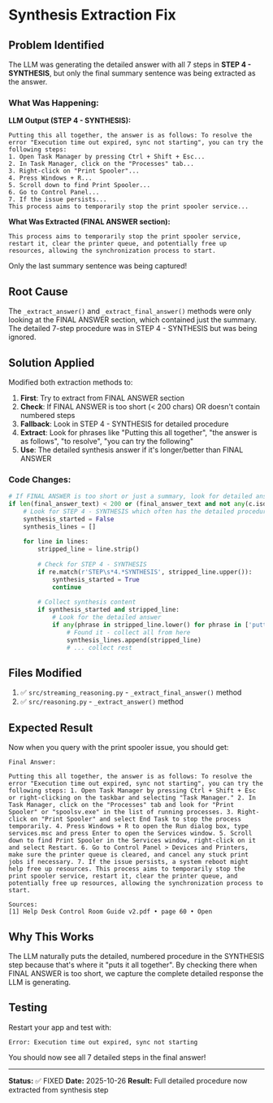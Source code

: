 # Synthesis Extraction Fix

## Problem Identified

The LLM was generating the detailed answer with all 7 steps in **STEP 4 - SYNTHESIS**, but only the final summary sentence was being extracted as the answer.

### What Was Happening:

**LLM Output (STEP 4 - SYNTHESIS):**
```
Putting this all together, the answer is as follows: To resolve the error "Execution time out expired, sync not starting", you can try the following steps: 
1. Open Task Manager by pressing Ctrl + Shift + Esc... 
2. In Task Manager, click on the "Processes" tab... 
3. Right-click on "Print Spooler"... 
4. Press Windows + R... 
5. Scroll down to find Print Spooler... 
6. Go to Control Panel... 
7. If the issue persists...
This process aims to temporarily stop the print spooler service...
```

**What Was Extracted (FINAL ANSWER section):**
```
This process aims to temporarily stop the print spooler service, restart it, clear the printer queue, and potentially free up resources, allowing the synchronization process to start.
```

Only the last summary sentence was being captured!

## Root Cause

The `_extract_answer()` and `_extract_final_answer()` methods were only looking at the FINAL ANSWER section, which contained just the summary. The detailed 7-step procedure was in STEP 4 - SYNTHESIS but was being ignored.

## Solution Applied

Modified both extraction methods to:

1. **First**: Try to extract from FINAL ANSWER section
2. **Check**: If FINAL ANSWER is too short (< 200 chars) OR doesn't contain numbered steps
3. **Fallback**: Look in STEP 4 - SYNTHESIS for detailed procedure
4. **Extract**: Look for phrases like "Putting this all together", "the answer is as follows", "to resolve", "you can try the following"
5. **Use**: The detailed synthesis answer if it's longer/better than FINAL ANSWER

### Code Changes:

```python
# If FINAL ANSWER is too short or just a summary, look for detailed answer in SYNTHESIS step
if len(final_answer_text) < 200 or (final_answer_text and not any(c.isdigit() and '. ' in final_answer_text for c in final_answer_text)):
    # Look for STEP 4 - SYNTHESIS which often has the detailed procedure
    synthesis_started = False
    synthesis_lines = []
    
    for line in lines:
        stripped_line = line.strip()
        
        # Check for STEP 4 - SYNTHESIS
        if re.match(r'STEP\s*4.*SYNTHESIS', stripped_line.upper()):
            synthesis_started = True
            continue
        
        # Collect synthesis content
        if synthesis_started and stripped_line:
            # Look for the detailed answer
            if any(phrase in stripped_line.lower() for phrase in ['putting this all together', 'the answer is as follows', 'to resolve', 'you can try the following']):
                # Found it - collect all from here
                synthesis_lines.append(stripped_line)
                # ... collect rest
```

## Files Modified

1. ✅ `src/streaming_reasoning.py` - `_extract_final_answer()` method
2. ✅ `src/reasoning.py` - `_extract_answer()` method

## Expected Result

Now when you query with the print spooler issue, you should get:

```
Final Answer:

Putting this all together, the answer is as follows: To resolve the error "Execution time out expired, sync not starting", you can try the following steps: 1. Open Task Manager by pressing Ctrl + Shift + Esc or right-clicking on the taskbar and selecting "Task Manager." 2. In Task Manager, click on the "Processes" tab and look for "Print Spooler" or "spoolsv.exe" in the list of running processes. 3. Right-click on "Print Spooler" and select End Task to stop the process temporarily. 4. Press Windows + R to open the Run dialog box, type services.msc and press Enter to open the Services window. 5. Scroll down to find Print Spooler in the Services window, right-click on it and select Restart. 6. Go to Control Panel > Devices and Printers, make sure the printer queue is cleared, and cancel any stuck print jobs if necessary. 7. If the issue persists, a system reboot might help free up resources. This process aims to temporarily stop the print spooler service, restart it, clear the printer queue, and potentially free up resources, allowing the synchronization process to start.

Sources:
[1] Help Desk Control Room Guide v2.pdf • page 60 • Open
```

## Why This Works

The LLM naturally puts the detailed, numbered procedure in the SYNTHESIS step because that's where it "puts it all together". By checking there when FINAL ANSWER is too short, we capture the complete detailed response the LLM is generating.

## Testing

Restart your app and test with:
```
Error: Execution time out expired, sync not starting
```

You should now see all 7 detailed steps in the final answer!

---

**Status:** ✅ FIXED
**Date:** 2025-10-26
**Result:** Full detailed procedure now extracted from synthesis step

